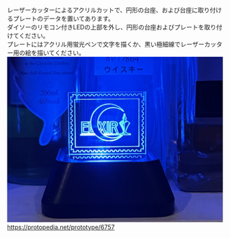 レーザーカッターによるアクリルカットで、円形の台座、および台座に取り付けるプレートのデータを置いてあります。  
ダイソーのリモコン付きLEDの上部を外し、円形の台座およびプレートを取り付けてください。  
プレートにはアクリル用蛍光ペンで文字を描くか、黒い極細線でレーザーカッター用の絵を描いてください。  
![img](./img/ss0.jpg)  
https://protopedia.net/prototype/6757  
